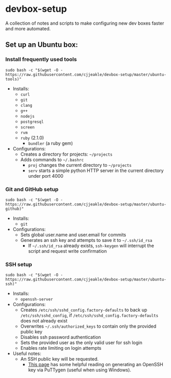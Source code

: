 # devbox-setup
A collection of notes and scripts to make configuring new dev boxes faster and more automated.

## Set up an Ubuntu box:

### Install frequently used tools
`sudo bash -c "$(wget -O - https://raw.githubusercontent.com/cjjeakle/devbox-setup/master/ubuntu-tools)"`
* Installs:
    * `curl`
    * `git`
    * `clang`
    * `g++`
    * `nodejs`
    * `postgresql`
    * `screen`
    * `rvm`
    * `ruby` (2.1.0)
        * `bundler` (a ruby gem)
* Configurations:
    * Creates a directory for projects: `~/projects`
    * Adds commands to `~/.bashrc`<br/>
        * `proj` changes the current directory to `~/projects`
        * `serv` starts a simple python HTTP server in the current directory under port 4000

### Git and GitHub setup
`sudo bash -c "$(wget -O - https://raw.githubusercontent.com/cjjeakle/devbox-setup/master/ubuntu-github)"`
* Installs:
    * `git`
* Configurations:
    * Sets global user.name and user.email for commits
    * Generates an ssh key and attempts to save it to `~/.ssh/id_rsa`
        * If `~/.ssh/id_rsa` already exists, `ssh-keygen` will interrupt the script and request write confirmation

### SSH setup
`sudo bash -c "$(wget -O - https://raw.githubusercontent.com/cjjeakle/devbox-setup/master/ubuntu-ssh)"`
* Installs:
    * `openssh-server`
* Configurations:
    * Creates `/etc/ssh/sshd_config.factory-defaults` to back up `/etc/ssh/sshd_config`, if `/etc/ssh/sshd_config.factory-defaults` does not already exist
    * Overwrites `~/.ssh/authorized_keys` to contain only the provided public key
    * Disables ssh password authentication
    * Sets the provided user as the only valid user for ssh login
    * Enables rate limiting on login attempts
* Useful notes:
    * An SSH public key will be requested.<br/>
        * [This page](https://www.digitalocean.com/community/tutorials/how-to-create-ssh-keys-with-putty-to-connect-to-a-vps) has some helpful reading on generating an OpenSSH key via PuTTygen (useful when using Windows).

